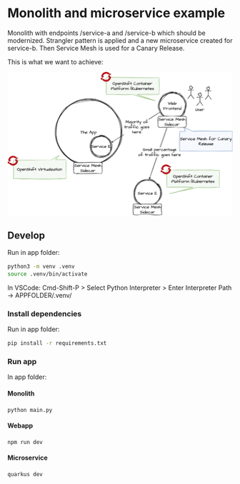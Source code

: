# Monolith and microservice example

Monolith with endpoints /service-a and /service-b which should be modernized. Strangler pattern is applied and a new microservice created for service-b. Then Service Mesh is used for a Canary Release.

This is what we want to achieve:

![App modernization with OpenShift Virt, Container Platform and Service Mesh](assets/app_mod.png)

## Develop

Run in app folder:

```bash
python3 -m venv .venv
source .venv/bin/activate
```

In VSCode: Cmd-Shift-P > Select Python Interpreter > Enter Interpreter Path -> APPFOLDER/.venv/

### Install dependencies

Run in app folder:

```bash
pip install -r requirements.txt
```

### Run app

In app folder:

#### Monolith
`python main.py`

#### Webapp

`npm run dev`

#### Microservice

`quarkus dev`